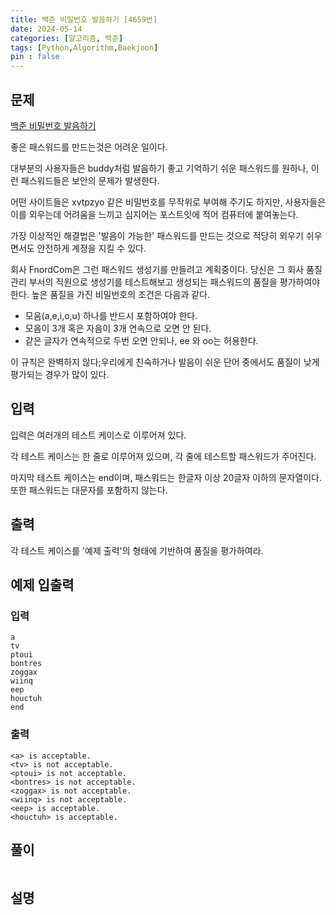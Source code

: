 ```yaml
---
title: 백준 비밀번호 발음하기 [4659번]
date: 2024-05-14
categories: [알고리즘, 백준]
tags: [Python,Algorithm,Baekjoon]
pin : false
---
```

## 문제

[백준 비밀번호 발음하기](https://www.acmicpc.net/problem/4659)

좋은 패스워드를 만드는것은 어려운 일이다. 

대부분의 사용자들은 buddy처럼 발음하기 좋고 기억하기 쉬운 패스워드를 원하나, 이런 패스워드들은 보안의 문제가 발생한다.

어떤 사이트들은 xvtpzyo 같은 비밀번호를 무작위로 부여해 주기도 하지만, 사용자들은 이를 외우는데 어려움을 느끼고 심지어는 포스트잇에 적어 컴퓨터에 붙여놓는다. 

가장 이상적인 해결법은 '발음이 가능한' 패스워드를 만드는 것으로 적당히 외우기 쉬우면서도 안전하게 계정을 지킬 수 있다.

회사 FnordCom은 그런 패스워드 생성기를 만들려고 계획중이다. 당신은 그 회사 품질 관리 부서의 직원으로 생성기를 테스트해보고 생성되는 패스워드의 품질을 평가하여야 한다. 높은 품질을 가진 비밀번호의 조건은 다음과 같다.

- 모음(a,e,i,o,u) 하나를 반드시 포함하여야 한다.
- 모음이 3개 혹은 자음이 3개 연속으로 오면 안 된다.
- 같은 글자가 연속적으로 두번 오면 안되나, ee 와 oo는 허용한다.

이 규칙은 완벽하지 않다;우리에게 친숙하거나 발음이 쉬운 단어 중에서도 품질이 낮게 평가되는 경우가 많이 있다.

## 입력

입력은 여러개의 테스트 케이스로 이루어져 있다.

각 테스트 케이스는 한 줄로 이루어져 있으며, 각 줄에 테스트할 패스워드가 주어진다.

마지막 테스트 케이스는 end이며, 패스워드는 한글자 이상 20글자 이하의 문자열이다. 또한 패스워드는 대문자를 포함하지 않는다.

## 출력

각 테스트 케이스를 '예제 출력'의 형태에 기반하여 품질을 평가하여라.

## 예제 입출력

### 입력

```text
a
tv
ptoui
bontres
zoggax
wiinq
eep
houctuh
end
```

### 출력


```text
<a> is acceptable.
<tv> is not acceptable.
<ptoui> is not acceptable.
<bontres> is not acceptable.
<zoggax> is not acceptable.
<wiinq> is not acceptable.
<eep> is acceptable.
<houctuh> is acceptable.
```


## 풀이
```python

```

## 설명
